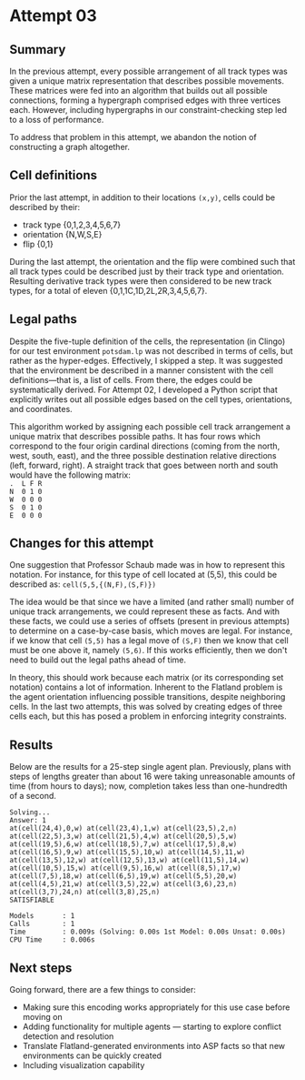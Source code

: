 # Attempt 03

## Summary
In the previous attempt, every possible arrangement of all track types was given a unique matrix representation that describes possible movements.  These matrices were fed into an algorithm that builds out all possible connections, forming a hypergraph comprised edges with three vertices each.  However, including hypergraphs in our constraint-checking step led to a loss of performance.

To address that problem in this attempt, we abandon the notion of constructing a graph altogether.

## Cell definitions
Prior the last attempt, in addition to their locations `(x,y)`, cells could be described by their:
* track type {0,1,2,3,4,5,6,7}
* orientation {N,W,S,E}
* flip {0,1}

During the last attempt, the orientation and the flip were combined such that all track types could be described just by their track type and orientation.  Resulting derivative track types were then considered to be new track types, for a total of eleven {0,1,1C,1D,2L,2R,3,4,5,6,7}.

## Legal paths
Despite the five-tuple definition of the cells, the representation (in Clingo) for our test environment `potsdam.lp` was not described in terms of cells, but rather as the hyper-edges.  Effectively, I skipped a step.  It was suggested that the environment be described in a manner consistent with the cell definitions—that is, a list of cells.  From there, the edges could be systematically derived.  For Attempt 02, I developed a Python script that explicitly writes out all possible edges based on the cell types, orientations, and coordinates.

This algorithm worked by assigning each possible cell track arrangement a unique matrix that describes possible paths.  It has four rows which correspond to the four origin cardinal directions (coming from the north, west, south, east), and the three possible destination relative directions (left, forward, right).  A straight track that goes between north and south would have the following matrix:<br>
`.	L F R`<br>
`N	0 1 0`<br>
`W	0 0 0`<br>
`S	0 1 0`<br>
`E 	0 0 0`<br>

## Changes for this attempt
One suggestion that Professor Schaub made was in how to represent this notation.  For instance, for this type of cell located at (5,5), this could be described as:
`cell(5,5,{(N,F),(S,F)})`

The idea would be that since we have a limited (and rather small) number of unique track arrangements, we could represent these as facts.  And with these facts, we could use a series of offsets (present in previous attempts) to determine on a case-by-case basis, which moves are legal.  For instance, if we know that cell `(5,5)` has a legal move of `(S,F)` then we know that cell must be one above it, namely `(5,6)`.  If this works efficiently, then we don't need to build out the legal paths ahead of time.

In theory, this should work because each matrix (or its corresponding set notation) contains a lot of information.  Inherent to the Flatland problem is the agent orientation influencing possible transitions, despite neighboring cells.  In the last two attempts, this was solved by creating edges of three cells each, but this has posed a problem in enforcing integrity constraints.

## Results

Below are the results for a 25-step single agent plan.  Previously, plans with steps of lengths greater than about 16 were taking unreasonable amounts of time (from hours to days); now, completion takes less than one-hundredth of a second.
```
Solving...
Answer: 1
at(cell(24,4),0,w) at(cell(23,4),1,w) at(cell(23,5),2,n) at(cell(22,5),3,w) at(cell(21,5),4,w) at(cell(20,5),5,w) at(cell(19,5),6,w) at(cell(18,5),7,w) at(cell(17,5),8,w) at(cell(16,5),9,w) at(cell(15,5),10,w) at(cell(14,5),11,w) at(cell(13,5),12,w) at(cell(12,5),13,w) at(cell(11,5),14,w) at(cell(10,5),15,w) at(cell(9,5),16,w) at(cell(8,5),17,w) at(cell(7,5),18,w) at(cell(6,5),19,w) at(cell(5,5),20,w) at(cell(4,5),21,w) at(cell(3,5),22,w) at(cell(3,6),23,n) at(cell(3,7),24,n) at(cell(3,8),25,n)
SATISFIABLE

Models       : 1
Calls        : 1
Time         : 0.009s (Solving: 0.00s 1st Model: 0.00s Unsat: 0.00s)
CPU Time     : 0.006s
```

## Next steps

Going forward, there are a few things to consider:
* Making sure this encoding works appropriately for this use case before moving on
* Adding functionality for multiple agents — starting to explore conflict detection and resolution
* Translate Flatland-generated environments into ASP facts so that new environments can be quickly created
* Including visualization capability
